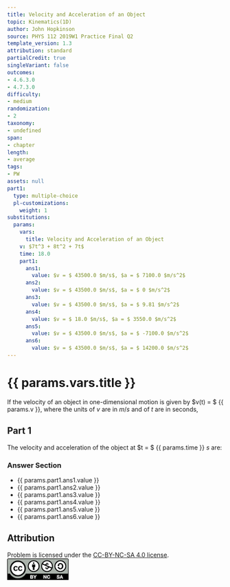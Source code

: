 ```yaml
---
title: Velocity and Acceleration of an Object
topic: Kinematics(1D)
author: John Hopkinson
source: PHYS 112 2019W1 Practice Final Q2
template_version: 1.3
attribution: standard
partialCredit: true
singleVariant: false
outcomes:
- 4.6.3.0
- 4.7.3.0
difficulty:
- medium
randomization:
- 2
taxonomy:
- undefined
span:
- chapter
length:
- average
tags:
- PW
assets: null
part1:
  type: multiple-choice
  pl-customizations:
    weight: 1
substitutions:
  params:
    vars:
      title: Velocity and Acceleration of an Object
    v: $7t^3 + 8t^2 + 7t$
    time: 18.0
    part1:
      ans1:
        value: $v = $ 43500.0 $m/s$, $a = $ 7100.0 $m/s^2$
      ans2:
        value: $v = $ 43500.0 $m/s$, $a = $ 0 $m/s^2$
      ans3:
        value: $v = $ 43500.0 $m/s$, $a = $ 9.81 $m/s^2$
      ans4:
        value: $v = $ 18.0 $m/s$, $a = $ 3550.0 $m/s^2$
      ans5:
        value: $v = $ 43500.0 $m/s$, $a = $ -7100.0 $m/s^2$
      ans6:
        value: $v = $ 43500.0 $m/s$, $a = $ 14200.0 $m/s^2$
---
```

# {{ params.vars.title }}
If the velocity of an object in one-dimensional motion is given by $v(t) = $ {{ params.v }}, where the units of $v$ are in $m/s$ and of $t$ are in seconds,

## Part 1

The velocity and acceleration of the object at $t = $ {{ params.time }} $s$ are:

### Answer Section

- {{ params.part1.ans1.value }}
- {{ params.part1.ans2.value }}
- {{ params.part1.ans3.value }}
- {{ params.part1.ans4.value }}
- {{ params.part1.ans5.value }}
- {{ params.part1.ans6.value }}

## Attribution

Problem is licensed under the [CC-BY-NC-SA 4.0 license](https://creativecommons.org/licenses/by-nc-sa/4.0/).<br> ![The Creative Commons 4.0 license requiring attribution-BY, non-commercial-NC, and share-alike-SA license.](https://raw.githubusercontent.com/firasm/bits/master/by-nc-sa.png)